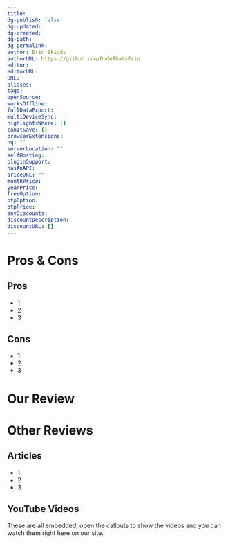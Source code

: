 ```yaml
---
title: 
dg-publish: false
dg-updated: 
dg-created: 
dg-path: 
dg-permalink: 
author: Erin Skidds
authorURL: https://github.com/DudeThatsErin
editor: 
editorURL: 
URL: 
aliases: 
tags: 
openSource: 
worksOffline: 
fullDataExport: 
multiDeviceSync: 
highlightsWhere: []
canItSave: []
browserExtensions: 
hq: ""
serverLocation: ""
selfHosting: 
pluginSupport: 
hasAnAPI: 
priceURL: ""
monthPrice: 
yearPrice: 
freeOption: 
otpOption: 
otpPrice: 
anyDiscounts: 
discountDescription: 
discountURL: []
---
```

# Pros & Cons
## Pros
- 1
- 2
- 3
## Cons
- 1
- 2
- 3
# Our Review
# Other Reviews
## Articles
- 1
- 2
- 3
## YouTube Videos
These are all embedded, open the callouts to show the videos and you can watch them right here on our site.

